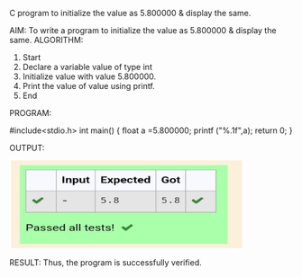 C program to initialize the value as 5.800000 & display the same.

AIM:
To write a program to initialize the value as 5.800000 & display the same.
ALGORITHM:
1. Start
2. Declare a variable value of type int
3. Initialize value with value 5.800000.
4. Print the value of value using printf.
5. End

PROGRAM:

#include<stdio.h>
int main()
{
float a =5.800000;
printf ("%.1f",a);
return 0;
}


OUTPUT:

![alt text](image-1.png)

RESULT:
Thus, the program is successfully verified.